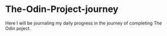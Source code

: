 # The-Odin-Project-journey
Here I will be journaling my daily progress in the journey of completing The Odin poject.
